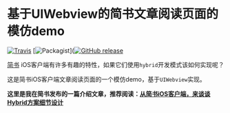 # 基于UIWebview的简书文章阅读页面的模仿demo

[![Travis](https://img.shields.io/travis/rust-lang/rust.svg)](https://github.com/halohily/LYWebviewController) [![Packagist](https://img.shields.io/packagist/l/doctrine/orm.svg)]([![GitHub release](https://img.shields.io/github/release/qubyte/rubidium.svg)]([![Travis](https://img.shields.io/travis/rust-lang/rust.svg)](https://github.com/halohily/LYWebviewController))

[简书](www.jianshu.com) iOS客户端有许多有趣的特性，如果它们使用`hybrid`开发模式该如何实现呢？

这是简书iOS客户端文章阅读页面的一个模仿demo，基于`UIWebview`实现。

**这里是我在简书发布的一篇介绍文章，推荐阅读：[从简书iOS客户端，来谈谈Hybrid方案细节设计](http://www.jianshu.com/p/9c8552a87a3e)**

